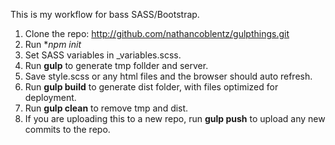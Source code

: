 This is my workflow for bass SASS/Bootstrap.

1. Clone the repo: http://github.com/nathancoblentz/gulpthings.git
2. Run **npm init*
3. Set SASS variables in _variables.scss.
4. Run **gulp** to generate tmp follder and server.
5. Save style.scss or any html files and the browser should auto refresh.
6. Run **gulp build** to generate dist folder, with files optimized for deployment.
7. Run **gulp clean** to remove tmp and dist. 
8. If you are uploading this to a new repo, run **gulp push** to upload any new commits to the repo.